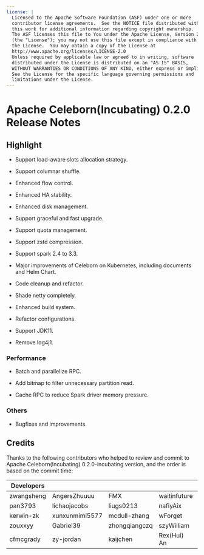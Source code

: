 ```yaml
---
license: |
  Licensed to the Apache Software Foundation (ASF) under one or more
  contributor license agreements.  See the NOTICE file distributed with
  this work for additional information regarding copyright ownership.
  The ASF licenses this file to You under the Apache License, Version 2.0
  (the "License"); you may not use this file except in compliance with
  the License.  You may obtain a copy of the License at
  http://www.apache.org/licenses/LICENSE-2.0
  Unless required by applicable law or agreed to in writing, software
  distributed under the License is distributed on an "AS IS" BASIS,
  WITHOUT WARRANTIES OR CONDITIONS OF ANY KIND, either express or implied.
  See the License for the specific language governing permissions and
  limitations under the License.
---
```


# Apache Celeborn(Incubating) 0.2.0 Release Notes

## Highlight

- Support load-aware slots allocation strategy.

- Support columnar shuffle.

- Enhanced flow control.

- Enhanced HA stability.

- Enhanced disk management.

- Support graceful and fast upgrade.

- Support quota management.

- Support zstd compression.

- Support spark 2.4 to 3.3.

- Major improvements of Celeborn on Kubernetes, including documents and Helm Chart.

- Code cleanup and refactor.

- Shade netty completely.

- Enhanced build system.

- Refactor configurations.

- Support JDK11.

- Remove log4j1.

### Performance

- Batch and parallelize RPC.

- Add bitmap to filter unnecessary partition read.

- Cache RPC to reduce Spark driver memory pressure.

### Others

- Bugfixes and improvements.

## Credits

Thanks to the following contributors who helped to review and commit to Apache Celeborn(Incubating)
0.2.0-incubating version, and the order is based on the commit time:

| Developers |                |               |              |            |           |
|------------|----------------|---------------|--------------|------------|-----------|
| zwangsheng | AngersZhuuuu   | FMX           | waitinfuture | dxheming   | haiming   |
| pan3793    | lichaojacobs   | liugs0213     | nafiyAix     | fanyilun   | 942011334 |
| kerwin-zk  | xunxunmimi5577 | mcdull-zhang  | wForget      | RexXiong   | leesf     |
| zouxxyy    | Gabriel39      | zhongqiangczq | szyWilliam   | boneanxs   | jxysoft   |
| cfmcgrady  | zy-jordan      | kaijchen      | Rex(Hui) An  | jiaoqingbo |           |
